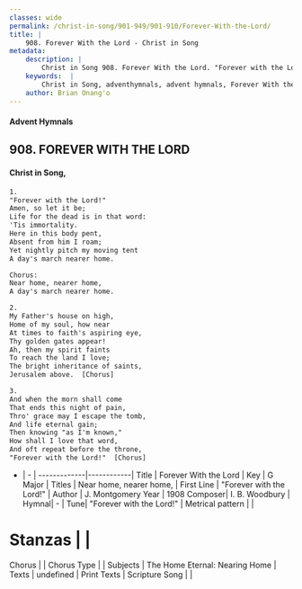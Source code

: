 ```yaml
---
classes: wide
permalink: /christ-in-song/901-949/901-910/Forever-With-the-Lord/
title: |
    908. Forever With the Lord - Christ in Song
metadata:
    description: |
        Christ in Song 908. Forever With the Lord. "Forever with the Lord!" Amen, so let it be; Life for the dead is in that word: 'Tis immortality. Here in this body pent, Absent from him I roam; Yet nightly pitch my moving tent A day's march nearer home. Chorus: Near home, nearer home, A day's march nearer home.
    keywords:  |
        Christ in Song, adventhymnals, advent hymnals, Forever With the Lord, "Forever with the Lord!" . Near home, nearer home,
    author: Brian Onang'o
---
```


#### Advent Hymnals
## 908. FOREVER WITH THE LORD
####  Christ in Song,

```txt
1.
"Forever with the Lord!"
Amen, so let it be;
Life for the dead is in that word:
'Tis immortality.
Here in this body pent,
Absent from him I roam;
Yet nightly pitch my moving tent
A day's march nearer home.

Chorus:
Near home, nearer home,
A day's march nearer home.

2.
My Father's house on high,
Home of my soul, how near
At times to faith's aspiring eye,
Thy golden gates appear!
Ah, then my spirit faints
To reach the land I love;
The bright inheritance of saints,
Jerusalem above.  [Chorus]

3.
And when the morn shall come
That ends this night of pain,
Thro' grace may I escape the tomb,
And life eternal gain;
Then knowing "as I'm known,"
How shall I love that word,
And oft repeat before the throne,
"Forever with the Lord!"  [Chorus]


```

- |   -  |
-------------|------------|
Title | Forever With the Lord |
Key | G Major |
Titles | Near home, nearer home, |
First Line | "Forever with the Lord!"  |
Author | J. Montgomery
Year | 1908
Composer| I. B. Woodbury |
Hymnal|  - |
Tune| "Forever with the Lord!" |
Metrical pattern | |
# Stanzas |  |
Chorus |  |
Chorus Type |  |
Subjects | The Home Eternal: Nearing Home |
Texts | undefined |
Print Texts | 
Scripture Song |  |
    
